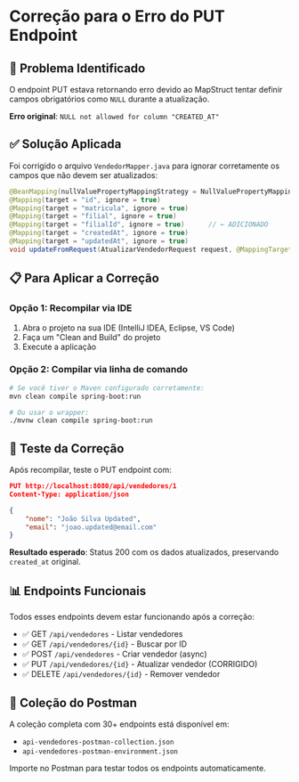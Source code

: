 # Correção para o Erro do PUT Endpoint

## 🚨 Problema Identificado

O endpoint PUT estava retornando erro devido ao MapStruct tentar definir campos obrigatórios como `NULL` durante a atualização.

**Erro original**: `NULL not allowed for column "CREATED_AT"`

## ✅ Solução Aplicada

Foi corrigido o arquivo `VendedorMapper.java` para ignorar corretamente os campos que não devem ser atualizados:

```java
@BeanMapping(nullValuePropertyMappingStrategy = NullValuePropertyMappingStrategy.IGNORE)
@Mapping(target = "id", ignore = true)
@Mapping(target = "matricula", ignore = true)
@Mapping(target = "filial", ignore = true)
@Mapping(target = "filialId", ignore = true)      // ← ADICIONADO
@Mapping(target = "createdAt", ignore = true)
@Mapping(target = "updatedAt", ignore = true)
void updateFromRequest(AtualizarVendedorRequest request, @MappingTarget Vendedor vendedor);
```

## 📋 Para Aplicar a Correção

### Opção 1: Recompilar via IDE
1. Abra o projeto na sua IDE (IntelliJ IDEA, Eclipse, VS Code)
2. Faça um "Clean and Build" do projeto
3. Execute a aplicação

### Opção 2: Compilar via linha de comando
```bash
# Se você tiver o Maven configurado corretamente:
mvn clean compile spring-boot:run

# Ou usar o wrapper:
./mvnw clean compile spring-boot:run
```

## 🧪 Teste da Correção

Após recompilar, teste o PUT endpoint com:

```json
PUT http://localhost:8080/api/vendedores/1
Content-Type: application/json

{
    "nome": "João Silva Updated",
    "email": "joao.updated@email.com"
}
```

**Resultado esperado**: Status 200 com os dados atualizados, preservando `created_at` original.

## 📊 Endpoints Funcionais

Todos esses endpoints devem estar funcionando após a correção:

- ✅ GET `/api/vendedores` - Listar vendedores
- ✅ GET `/api/vendedores/{id}` - Buscar por ID
- ✅ POST `/api/vendedores` - Criar vendedor (async)
- ✅ PUT `/api/vendedores/{id}` - Atualizar vendedor (CORRIGIDO)
- ✅ DELETE `/api/vendedores/{id}` - Remover vendedor

## 🔧 Coleção do Postman

A coleção completa com 30+ endpoints está disponível em:
- `api-vendedores-postman-collection.json`
- `api-vendedores-postman-environment.json`

Importe no Postman para testar todos os endpoints automaticamente.
